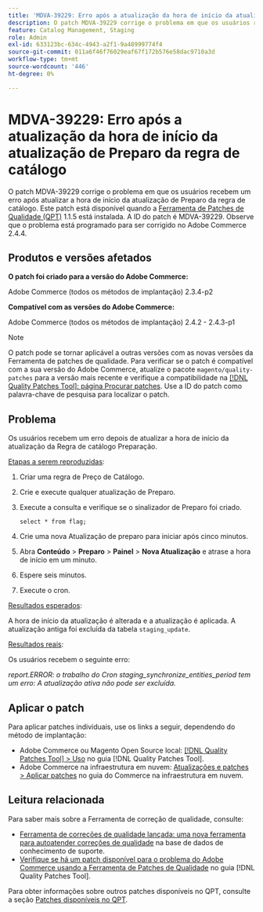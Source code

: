 ```yaml
---
title: 'MDVA-39229: Erro após a atualização da hora de início da atualização de Preparo da regra de catálogo'
description: O patch MDVA-39229 corrige o problema em que os usuários recebem um erro após atualizar a hora de início da atualização de Preparo da regra de catálogo. Este patch está disponível quando a [Ferramenta de correções de qualidade (QPT)](https://experienceleague.adobe.com/pt-br/docs/commerce-operations/tools/quality-patches-tool/quality-patches-tool-to-self-serve-quality-patches) 1.1.5 está instalada. A ID do patch é MDVA-39229. Observe que o problema está programado para ser corrigido no Adobe Commerce 2.4.4.
feature: Catalog Management, Staging
role: Admin
exl-id: 633123bc-634c-4943-a2f1-9a48999774f4
source-git-commit: 011a6f46f76029eaf67f172b576e58dac9710a3d
workflow-type: tm+mt
source-wordcount: '446'
ht-degree: 0%

---
```


# MDVA-39229: Erro após a atualização da hora de início da atualização de Preparo da regra de catálogo

O patch MDVA-39229 corrige o problema em que os usuários recebem um erro após atualizar a hora de início da atualização de Preparo da regra de catálogo. Este patch está disponível quando a [Ferramenta de Patches de Qualidade (QPT)](https://experienceleague.adobe.com/pt-br/docs/commerce-operations/tools/quality-patches-tool/quality-patches-tool-to-self-serve-quality-patches) 1.1.5 está instalada. A ID do patch é MDVA-39229. Observe que o problema está programado para ser corrigido no Adobe Commerce 2.4.4.

## Produtos e versões afetados

**O patch foi criado para a versão do Adobe Commerce:**

Adobe Commerce (todos os métodos de implantação) 2.3.4-p2

**Compatível com as versões do Adobe Commerce:**

Adobe Commerce (todos os métodos de implantação) 2.4.2 - 2.4.3-p1

>[!NOTE]
>
>O patch pode se tornar aplicável a outras versões com as novas versões da Ferramenta de patches de qualidade. Para verificar se o patch é compatível com a sua versão do Adobe Commerce, atualize o pacote `magento/quality-patches` para a versão mais recente e verifique a compatibilidade na [[!DNL Quality Patches Tool]: página Procurar patches](https://experienceleague.adobe.com/pt-br/docs/commerce-operations/tools/quality-patches-tool/quality-patches-tool-to-self-serve-quality-patches). Use a ID do patch como palavra-chave de pesquisa para localizar o patch.

## Problema

Os usuários recebem um erro depois de atualizar a hora de início da atualização da Regra de catálogo Preparação.

<u>Etapas a serem reproduzidas</u>:

1. Criar uma regra de Preço de Catálogo.
1. Crie e execute qualquer atualização de Preparo.
1. Execute a consulta e verifique se o sinalizador de Preparo foi criado.


   `select * from flag;`


1. Crie uma nova Atualização de preparo para iniciar após cinco minutos.
1. Abra **Conteúdo** > **Preparo** > **Painel** > **Nova Atualização** e atrase a hora de início em um minuto.
1. Espere seis minutos.
1. Execute o cron.

<u>Resultados esperados</u>:

A hora de início da atualização é alterada e a atualização é aplicada. A atualização antiga foi excluída da tabela `staging_update`.

<u>Resultados reais</u>:

Os usuários recebem o seguinte erro:

*report.ERROR: o trabalho do Cron staging_synchronize_entities_period tem um erro: A atualização ativa não pode ser excluída.*

## Aplicar o patch

Para aplicar patches individuais, use os links a seguir, dependendo do método de implantação:

* Adobe Commerce ou Magento Open Source local: [[!DNL Quality Patches Tool] > Uso](/help/tools/quality-patches-tool/usage.md) no guia [!DNL Quality Patches Tool].
* Adobe Commerce na infraestrutura em nuvem: [Atualizações e patches > Aplicar patches](https://experienceleague.adobe.com/docs/commerce-cloud-service/user-guide/develop/upgrade/apply-patches.html?lang=pt-BR) no guia do Commerce na infraestrutura em nuvem.

## Leitura relacionada

Para saber mais sobre a Ferramenta de correção de qualidade, consulte:

* [Ferramenta de correções de qualidade lançada: uma nova ferramenta para autoatender correções de qualidade](https://experienceleague.adobe.com/pt-br/docs/commerce-operations/tools/quality-patches-tool/quality-patches-tool-to-self-serve-quality-patches) na base de dados de conhecimento de suporte.
* [Verifique se há um patch disponível para o problema do Adobe Commerce usando a Ferramenta de Patches de Qualidade](/help/tools/quality-patches-tool/patches-available-in-qpt/check-patch-for-magento-issue-with-magento-quality-patches.md) no guia [!DNL Quality Patches Tool].

Para obter informações sobre outros patches disponíveis no QPT, consulte a seção [Patches disponíveis no QPT](https://experienceleague.adobe.com/tools/commerce-quality-patches/index.html?lang=pt-BR).
